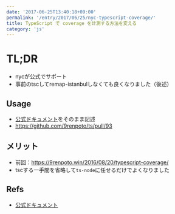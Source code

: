 ```yaml
---
date: '2017-06-25T13:40:18+09:00'
permalink: '/entry/2017/06/25/nyc-typescript-coverage/'
title: TypeScript で coverage を計測する方法を変える
category: 'js'
---
```


# TL;DR

- nycが公式でサポート
- 事前のtscしてremap-istanbulしなくても良くなりました（後述）

## Usage

- [公式ドキュメント][tutorial-typescript]をそのまま記述
- <https://github.com/9renpoto/ts/pull/93>

## メリット

- 前回：<https://9renpoto.win/2016/08/20/typescript-coverage/>
- tscする一手間を省略して`ts-node`に任せるだけでよくなりました

## Refs

- [公式ドキュメント][tutorial-typescript]

[tutorial-typescript]: https://istanbul.js.org/docs/tutorials/typescript/
